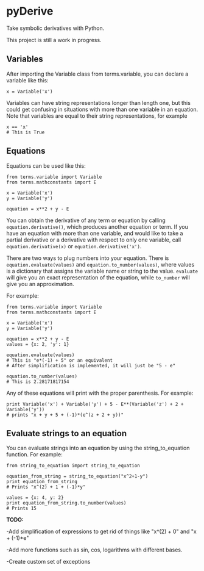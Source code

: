 # pyDerive
Take symbolic derivatives with Python.

This project is still a work in progress.

## Variables

After importing the Variable class from terms.variable, you can declare a variable like this:
```
x = Variable('x')
```
Variables can have string representations longer than length one, but this could get confusing in situations with more than one variable in an equation.
Note that variables are equal to their string representations, for example
```
x == 'x'
# This is True
```

## Equations

Equations can be used like this:
```
from terms.variable import Variable
from terms.mathconstants import E

x = Variable('x')
y = Variable('y')

equation = x**2 + y - E
```

You can obtain the derivative of any term or equation by calling `equation.derivative()`, which produces another equation or term. If you have an equation with more than one variable, and would like to take a partial derivative or a derivative with respect to only one variable, call `equation.derivative(x)` or `equation.derivative('x')`.

There are two ways to plug numbers into your equation. There is `equation.evaluate(values)` and `equation.to_number(values)`, where values is a dictionary that assigns the variable name or string to the value. `evaluate` will give you an exact representation of the equation, while `to_number` will give you an approximation.

For example:
```
from terms.variable import Variable
from terms.mathconstants import E

x = Variable('x')
y = Variable('y')

equation = x**2 + y - E
values = {x: 2, 'y': 1}

equation.evaluate(values)
# This is "e*(-1) + 5" or an equivalent
# After simplification is implemented, it will just be "5 - e"

equation.to_number(values)
# This is 2.28171817154
```

Any of these equations will print with the proper parenthesis. For example:
```
print Variable('x') + Variable('y') + 5 - E**(Variable('z') + 2 + Variable('y'))
# prints "x + y + 5 + (-1)*(e^(z + 2 + y))"
```

## Evaluate strings to an equation

You can evaluate strings into an equation by using the string_to_equation function. For example:

```
from string_to_equation import string_to_equation

equation_from_string = string_to_equation("x^2+1-y")
print equation_from_string
# Prints "x^(2) + 1 + (-1)*y"

values = {x: 4, y: 2}
print equation_from_string.to_number(values)
# Prints 15
```


**TODO:**

-Add simplification of expressions to get rid of things like "x^(2) + 0" and "x + (-1)*e"

-Add more functions such as sin, cos, logarithms with different bases.

-Create custom set of exceptions
